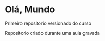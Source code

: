 # Olá, Mundo
 Primeiro repositorio versionado do curso

Repositorio criado durante uma aula gravada
